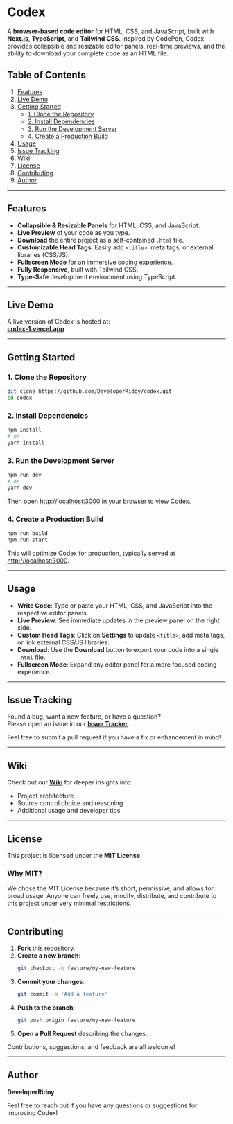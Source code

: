 # Codex

A **browser-based code editor** for HTML, CSS, and JavaScript, built with **Next.js**, **TypeScript**, and **Tailwind CSS**. Inspired by CodePen, Codex provides collapsible and resizable editor panels, real-time previews, and the ability to download your complete code as an HTML file.

## Table of Contents
1. [Features](#features)  
2. [Live Demo](#live-demo)  
3. [Getting Started](#getting-started)  
   - [1. Clone the Repository](#1-clone-the-repository)  
   - [2. Install Dependencies](#2-install-dependencies)  
   - [3. Run the Development Server](#3-run-the-development-server)  
   - [4. Create a Production Build](#4-create-a-production-build)  
4. [Usage](#usage)  
5. [Issue Tracking](#issue-tracking)  
6. [Wiki](#wiki)  
7. [License](#license)  
8. [Contributing](#contributing)  
9. [Author](#author)

---

## Features
- **Collapsible & Resizable Panels** for HTML, CSS, and JavaScript.  
- **Live Preview** of your code as you type.  
- **Download** the entire project as a self-contained `.html` file.  
- **Customizable Head Tags**: Easily add `<title>`, meta tags, or external libraries (CSS/JS).  
- **Fullscreen Mode** for an immersive coding experience.  
- **Fully Responsive**, built with Tailwind CSS.  
- **Type-Safe** development environment using TypeScript.

---

## Live Demo
A live version of Codex is hosted at:  
[**codex-1.vercel.app**](https://codex-1.vercel.app)

---

## Getting Started

### 1. Clone the Repository
```bash
git clone https://github.com/DeveloperRidoy/codex.git
cd codex
```

### 2. Install Dependencies
```bash
npm install
# or
yarn install
```

### 3. Run the Development Server
```bash
npm run dev
# or
yarn dev
```
Then open [http://localhost:3000](http://localhost:3000) in your browser to view Codex.

### 4. Create a Production Build
```bash
npm run build
npm run start
```
This will optimize Codex for production, typically served at [http://localhost:3000](http://localhost:3000).

---

## Usage
- **Write Code**: Type or paste your HTML, CSS, and JavaScript into the respective editor panels.  
- **Live Preview**: See immediate updates in the preview panel on the right side.  
- **Custom Head Tags**: Click on **Settings** to update `<title>`, add meta tags, or link external CSS/JS libraries.  
- **Download**: Use the **Download** button to export your code into a single `.html` file.  
- **Fullscreen Mode**: Expand any editor panel for a more focused coding experience.

---

## Issue Tracking
Found a bug, want a new feature, or have a question?  
Please open an issue in our [**Issue Tracker**](https://github.com/DeveloperRidoy/codex/issues).  

Feel free to submit a pull request if you have a fix or enhancement in mind!

---

## Wiki
Check out our [**Wiki**](https://github.com/DeveloperRidoy/codex/wiki) for deeper insights into:
- Project architecture  
- Source control choice and reasoning  
- Additional usage and developer tips  

---

## License
This project is licensed under the **MIT License**.

### Why MIT?
We chose the MIT License because it’s short, permissive, and allows for broad usage. Anyone can freely use, modify, distribute, and contribute to this project under very minimal restrictions.

---

## Contributing
1. **Fork** this repository.  
2. **Create a new branch**:  
   ```bash
   git checkout -b feature/my-new-feature
   ```  
3. **Commit your changes**:  
   ```bash
   git commit -m 'Add a feature'
   ```  
4. **Push to the branch**:  
   ```bash
   git push origin feature/my-new-feature
   ```  
5. **Open a Pull Request** describing the changes.

Contributions, suggestions, and feedback are all welcome!

---

## Author
**DeveloperRidoy**  

Feel free to reach out if you have any questions or suggestions for improving Codex!
